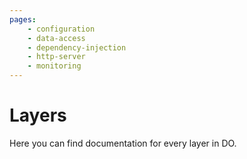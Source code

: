 ```yaml
---
pages:
    - configuration
    - data-access
    - dependency-injection
    - http-server
    - monitoring
---
```


# Layers

Here you can find documentation for every layer in DO.
